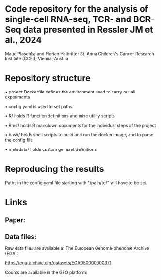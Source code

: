# Code repository for the analysis of single-cell RNA-seq, TCR- and BCR-Seq data presented in Ressler JM et al., 2024
Maud Plaschka and Florian Halbritter
St. Anna Children's Cancer Research Institute (CCRI), Vienna, Austria

# Repository structure

•	project.Dockerfile defines the environment used to carry out all experiments

•	config.yaml is used to set paths

•	R/ holds R function definitions and misc utility scripts

•	Rmd/ holds R markdown documents for the individual steps of the project

•	bash/ holds shell scripts to build and run the docker image, and to parse the config file

•	metadata/ holds custom geneset definitions


# Reproducing the results
Paths in the config.yaml file starting with "/path/to/" will have to be set.

# Links

## Paper: 
## Data files: 

Raw data files are available at The European Genome-phenome Archive (EGA): 

https://ega-archive.org/datasets/EGAD50000000371

Counts are available in the GEO platform: 
